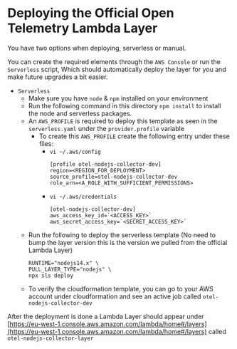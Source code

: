 # Deploying the Official Open Telemetry Lambda Layer

You have two options when deploying, serverless or manual.

You can create the required elements through the `AWS Console` or
run the `Serverless` script, Which should automatically deploy the layer for you and make future upgrades a bit easier.

- `Serverless`
    - Make sure you have `node` & `npm` installed on your environment
    - Run the following command in this directory `npm install` to install the node and serverless packages.
    - An `AWS_PROFILE` is required to deploy this template as seen in the `serverless.yaml` under the `provider.profile` variable
        - To create this `AWS_PROFILE` create the following entry under these files:
            - `vi ~/.aws/config`
              ```
              [profile otel-nodejs-collector-dev]
              region=<REGION_FOR_DEPLOYMENT>
              source_profile=otel-nodejs-collector-dev
              role_arn=<A_ROLE_WITH_SUFFICIENT_PERMISSIONS>
              ```
            - `vi ~/.aws/credentials`
              ```
              [otel-nodejs-collector-dev]
              aws_access_key_id=`<ACCESS_KEY>`
              aws_secret_access_key=`<SECRET_ACCESS_KEY>`
              ```
    - Run the following to deploy the serverless template (No need to bump the layer version this is the version we pulled from the official Lambda Layer)
      ```
      RUNTIME="nodejs14.x" \
      PULL_LAYER_TYPE="nodejs" \
      npx sls deploy
      ```
    - To verify the cloudformation template, you can go to your AWS account under cloudformation and see an active job called `otel-nodejs-collector-dev`

After the deployment is done a Lambda Layer should appear under [https://eu-west-1.console.aws.amazon.com/lambda/home#/layers](https://eu-west-1.console.aws.amazon.com/lambda/home#/layers) called `otel-nodejs-collector-layer`
